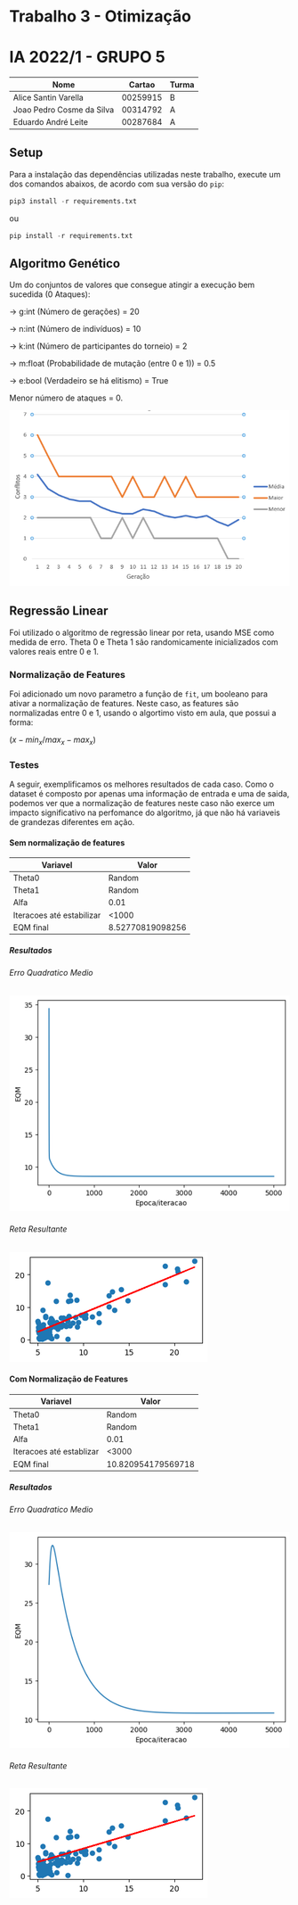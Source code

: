 # Trabalho 3 - Otimização

# IA 2022/1 - GRUPO 5

|Nome|Cartao|Turma|
|---|---|----|
|Alice Santin Varella| 00259915 | B
|Joao Pedro Cosme da Silva|00314792 |A
|Eduardo André Leite | 00287684| A

## Setup

Para a instalação das dependências utilizadas neste trabalho, execute um dos comandos abaixos, de acordo com sua versão do `pip`:

```python
pip3 install -r requirements.txt
```

ou

```python
pip install -r requirements.txt
```

## Algoritmo Genético

Um do conjuntos de valores que consegue atingir a execução bem sucedida (0 Ataques):

-> g:int (Número de gerações) = 20

-> n:int (Número de indivíduos) = 10

-> k:int (Número de participantes do torneio) = 2

-> m:float (Probabilidade de mutação (entre 0 e 1)) = 0.5

-> e:bool (Verdadeiro se há elitismo) = True

Menor número de ataques = 0.

![graf](Graph_T3_IA.png)

## Regressão Linear

Foi utilizado o algoritmo de regressão linear por reta, usando MSE como medida de erro. Theta 0 e Theta 1 são randomicamente inicializados com valores reais entre 0 e 1.

### Normalização de Features

Foi adicionado um novo parametro a função de `fit`, um booleano para ativar a normalização de features. Neste caso, as features são normalizadas entre 0 e 1, usando o algortimo visto em aula, que possui a forma:

$(x-min_x/max_x-max_x)$

### Testes

A seguir, exemplificamos os melhores resultados de cada caso. Como o dataset é composto por apenas uma informação de entrada e uma de saida, podemos ver que a normalização de features neste caso não exerce um impacto significativo na perfomance do algoritmo, já que não há variaveis de grandezas diferentes em ação.

#### Sem normalização de features

|Variavel|Valor|
|-|-
|Theta0|Random
|Theta1|Random
|Alfa|0.01
|Iteracoes até estabilizar|<1000
EQM final| 8.52770819098256

##### Resultados

###### Erro Quadratico Medio

![erro_medio](erro_medio_sem_norm.png)

###### Reta Resultante

![reta](reta_sem_norm.png)

#### Com Normalização de Features

|Variavel|Valor|
|-|-
|Theta0|Random
|Theta1|Random
|Alfa|0.01
|Iteracoes até establizar|<3000
EQM final| 10.820954179569718


##### Resultados

###### Erro Quadratico Medio
![erro_medio](erro_medio_com_norm.png)


###### Reta Resultante
![reta](reta_com_norm.png)